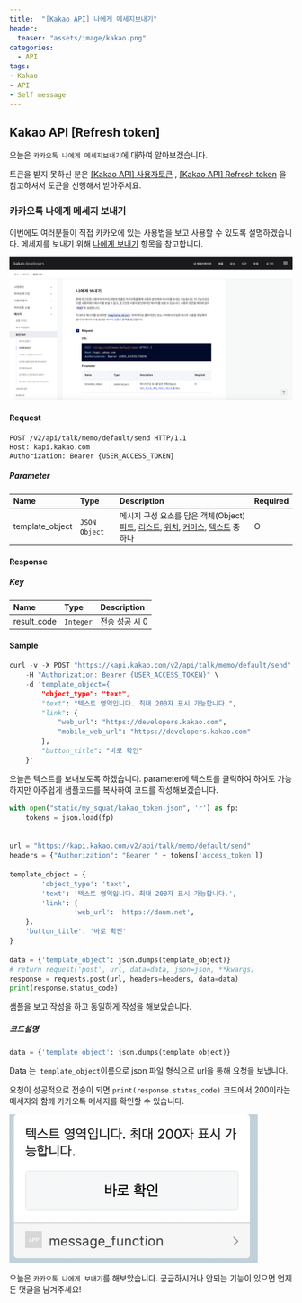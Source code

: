 ```yaml
---
title:  "[Kakao API] 나에게 메세지보내기"
header:
  teaser: "assets/image/kakao.png"
categories: 
  - API
tags:
- Kakao
- API
- Self message
---
```

<h2>Kakao API [Refresh token]</h2>

오늘은 `카카오톡 나에게 메세지보내기`에 대하여 알아보겠습니다. 

토큰을 받지 못하신 분은 [[Kakao API] 사용자토큰](/api/kakao_api_usertoken/) , [[Kakao API] Refresh token](/api/kakao_api_refresh-token/) 을 참고하셔서 토큰을 선행해서 받아주세요.

<h3>카카오톡 나에게 메세지 보내기</h3>

이번에도 여러분들이 직접 카카오에 있는 사용법을 보고 사용할 수 있도록 설명하겠습니다. 메세지를 보내기 위해 [나에게 보내기](https://developers.kakao.com/docs/latest/ko/message/rest-api#send-me) 항목을 참고합니다.

![2020-08-22_21-07-16](../../assets/image/2020-08-22_21-07-16.png)

#### Request

```http
POST /v2/api/talk/memo/default/send HTTP/1.1
Host: kapi.kakao.com
Authorization: Bearer {USER_ACCESS_TOKEN}
```

##### Parameter

| Name            | Type          | Description                                                  | Required |
| :-------------- | :------------ | :----------------------------------------------------------- | :------- |
| template_object | `JSON Object` | 메시지 구성 요소를 담은 객체(Object) [피드](https://developers.kakao.com/docs/latest/ko/message/message-template#feed), [리스트](https://developers.kakao.com/docs/latest/ko/message/message-template#list), [위치](https://developers.kakao.com/docs/latest/ko/message/message-template#location), [커머스](https://developers.kakao.com/docs/latest/ko/message/message-template#commerce), [텍스트](https://developers.kakao.com/docs/latest/ko/message/message-template#text) 중 하나 | O        |

#### Response

##### Key

| Name        | Type      | Description    |
| :---------- | :-------- | :------------- |
| result_code | `Integer` | 전송 성공 시 0 |



#### Sample

``` python
curl -v -X POST "https://kapi.kakao.com/v2/api/talk/memo/default/send" \
    -H "Authorization: Bearer {USER_ACCESS_TOKEN}" \
    -d 'template_object={
        "object_type": "text",
        "text": "텍스트 영역입니다. 최대 200자 표시 가능합니다.",
        "link": {
            "web_url": "https://developers.kakao.com",
            "mobile_web_url": "https://developers.kakao.com"
        },
        "button_title": "바로 확인"
    }'
```

오늘은 텍스트를 보내보도록 하겠습니다. parameter에 텍스트를 클릭하여 하여도 가능하지만 아주쉽게 샘플코드를 복사하여 코드를 작성해보겠습니다.

``` python
with open("static/my_squat/kakao_token.json", 'r') as fp:
    tokens = json.load(fp)


url = "https://kapi.kakao.com/v2/api/talk/memo/default/send"
headers = {"Authorization": "Bearer " + tokens['access_token']}

template_object = {
		'object_type': 'text',
		'text': '텍스트 영역입니다. 최대 200자 표시 가능합니다.',
		'link': {
				'web_url': 'https://daum.net',
    },
    'button_title': '바로 확인'
}

data = {'template_object': json.dumps(template_object)}
# return request('post', url, data=data, json=json, **kwargs)
response = requests.post(url, headers=headers, data=data)
print(response.status_code)
```

샘플을 보고 작성을 하고 동일하게 작성을 해보았습니다. 



##### 코드설명

``` python
data = {'template_object': json.dumps(template_object)}
```

Data 는` template_object`이름으로 json 파일 형식으로 url을 통해 요청을 보냅니다. 

요청이 성공적으로 전송이 되면  <code>print(response.status_code)</code> 코드에서 200이라는 메세지와 함께 카카오톡 메세지를 확인할 수 있습니다.



![2020-08-22_21-37-01](../../assets/image/2020-08-22_21-37-01.png)



오늘은 `카카오톡 나에게 보내기`를 해보았습니다. 궁금하시거나 안되는 기능이 있으면 언제든 댓글을 남겨주세요!